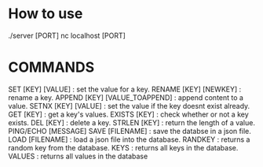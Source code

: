 # How to use
./server [PORT]
nc localhost [PORT]
# COMMANDS
SET [KEY] [VALUE] : set the value for a key.
RENAME [KEY] [NEWKEY] : rename a key.
APPEND [KEY] [VALUE_TOAPPEND] : append content to a value.
SETNX [KEY] [VALUE] : set the value if the key doesnt exist already.
GET [KEY] : get a key's values.
EXISTS [KEY] : check whether or not a key exists.
DEL [KEY] : delete a key.
STRLEN [KEY] : return the length of a value.
PING/ECHO [MESSAGE] 
SAVE [FILENAME] : save the databse in a json  file.
LOAD [FILENAME] : load a json file into the database.
RANDKEY : returns a random key from the database.
KEYS : returns all keys in the database.
VALUES : returns all values in the database
